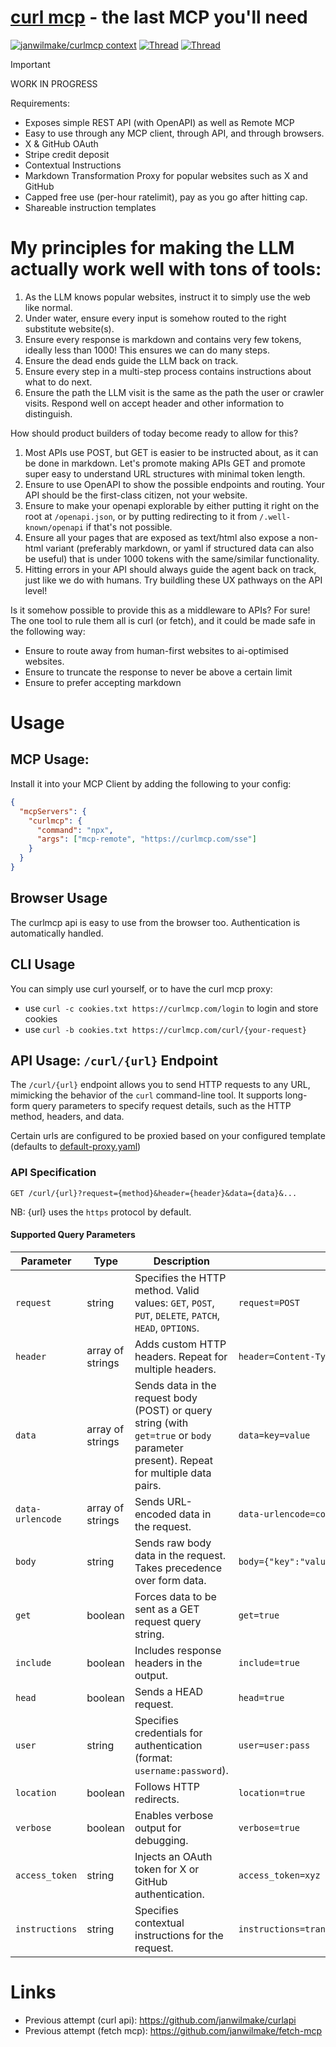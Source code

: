 # [curl mcp](https://curlmcp.com) - the last MCP you'll need

[![janwilmake/curlmcp context](https://badge.forgithub.com/janwilmake/curlmcp)](https://uithub.com/janwilmake/curlmcp?tab=readme-ov-file) [![Thread](https://badge.xymake.com/NathanWilbanks_/status/1898169822573175179?label=Inspiration_SLOP&a)](https://xymake.com/NathanWilbanks_/status/1898169822573175179) [![Thread](https://badge.xymake.com/janwilmake/status/1903372996128960928?label=Inspiration_Sam)](https://xymake.com/janwilmake/status/1903372996128960928)

> [!IMPORTANT]
> WORK IN PROGRESS

Requirements:

- Exposes simple REST API (with OpenAPI) as well as Remote MCP
- Easy to use through any MCP client, through API, and through browsers.
- X & GitHub OAuth
- Stripe credit deposit
- Contextual Instructions
- Markdown Transformation Proxy for popular websites such as X and GitHub
- Capped free use (per-hour ratelimit), pay as you go after hitting cap.
- Shareable instruction templates

# My principles for making the LLM actually work well with tons of tools:

1. As the LLM knows popular websites, instruct it to simply use the web like normal.
2. Under water, ensure every input is somehow routed to the right substitute website(s).
3. Ensure every response is markdown and contains very few tokens, ideally less than 1000! This ensures we can do many steps.
4. Ensure the dead ends guide the LLM back on track.
5. Ensure every step in a multi-step process contains instructions about what to do next.
6. Ensure the path the LLM visit is the same as the path the user or crawler visits. Respond well on accept header and other information to distinguish.

How should product builders of today become ready to allow for this?

1. Most APIs use POST, but GET is easier to be instructed about, as it can be done in markdown. Let's promote making APIs GET and promote super easy to understand URL structures with minimal token length.
2. Ensure to use OpenAPI to show the possible endpoints and routing. Your API should be the first-class citizen, not your website.
3. Ensure to make your openapi explorable by either putting it right on the root at `/openapi.json`, or by putting redirecting to it from `/.well-known/openapi` if that's not possible.
4. Ensure all your pages that are exposed as text/html also expose a non-html variant (preferably markdown, or yaml if structured data can also be useful) that is under 1000 tokens with the same/similar functionality.
5. Hitting errors in your API should always guide the agent back on track, just like we do with humans. Try buildling these UX pathways on the API level!

Is it somehow possible to provide this as a middleware to APIs? For sure! The one tool to rule them all is curl (or fetch), and it could be made safe in the following way:

- Ensure to route away from human-first websites to ai-optimised websites.
- Ensure to truncate the response to never be above a certain limit
- Ensure to prefer accepting markdown

# Usage

## MCP Usage:

Install it into your MCP Client by adding the following to your config:

```json
{
  "mcpServers": {
    "curlmcp": {
      "command": "npx",
      "args": ["mcp-remote", "https://curlmcp.com/sse"]
    }
  }
}
```

## Browser Usage

The curlmcp api is easy to use from the browser too. Authentication is automatically handled.

## CLI Usage

You can simply use curl yourself, or to have the curl mcp proxy:

- use `curl -c cookies.txt https://curlmcp.com/login` to login and store cookies
- use `curl -b cookies.txt https://curlmcp.com/curl/{your-request}`

## API Usage: `/curl/{url}` Endpoint

The `/curl/{url}` endpoint allows you to send HTTP requests to any URL, mimicking the behavior of the `curl` command-line tool. It supports long-form query parameters to specify request details, such as the HTTP method, headers, and data.

Certain urls are configured to be proxied based on your configured template (defaults to [default-proxy.yaml](default-proxy.yaml))

### API Specification

```
GET /curl/{url}?request={method}&header={header}&data={data}&...
```

NB: {url} uses the `https` protocol by default.

#### Supported Query Parameters

| Parameter        | Type             | Description                                                                                                                          | Example                                       |
| ---------------- | ---------------- | ------------------------------------------------------------------------------------------------------------------------------------ | --------------------------------------------- |
| `request`        | string           | Specifies the HTTP method. Valid values: `GET`, `POST`, `PUT`, `DELETE`, `PATCH`, `HEAD`, `OPTIONS`.                                 | `request=POST`                                |
| `header`         | array of strings | Adds custom HTTP headers. Repeat for multiple headers.                                                                               | `header=Content-Type:application/json`        |
| `data`           | array of strings | Sends data in the request body (POST) or query string (with `get=true` or `body` parameter present). Repeat for multiple data pairs. | `data=key=value`                              |
| `data-urlencode` | array of strings | Sends URL-encoded data in the request.                                                                                               | `data-urlencode=comment=this%20is%20awesome`  |
| `body`           | string           | Sends raw body data in the request. Takes precedence over form data.                                                                 | `body={"key":"value"}`                        |
| `get`            | boolean          | Forces data to be sent as a GET request query string.                                                                                | `get=true`                                    |
| `include`        | boolean          | Includes response headers in the output.                                                                                             | `include=true`                                |
| `head`           | boolean          | Sends a HEAD request.                                                                                                                | `head=true`                                   |
| `user`           | string           | Specifies credentials for authentication (format: `username:password`).                                                              | `user=user:pass`                              |
| `location`       | boolean          | Follows HTTP redirects.                                                                                                              | `location=true`                               |
| `verbose`        | boolean          | Enables verbose output for debugging.                                                                                                | `verbose=true`                                |
| `access_token`   | string           | Injects an OAuth token for X or GitHub authentication.                                                                               | `access_token=xyz`                            |
| `instructions`   | string           | Specifies contextual instructions for the request.                                                                                   | `instructions=transform_response_to_markdown` |

# Links

- Previous attempt (curl api): https://github.com/janwilmake/curlapi
- Previous attempt (fetch mcp): https://github.com/janwilmake/fetch-mcp
